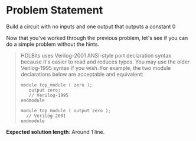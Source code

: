# Problem Statement

Build a circuit with no inputs and one output that outputs a constant 0

Now that you've worked through the previous problem, let's see if you can do a simple problem without the hints.

>HDLBits uses Verilog-2001 ANSI-style port declaration syntax because it's easier to read and reduces typos. You may use the older Verilog-1995 syntax if you wish. For example, the two module declarations below are acceptable and equivalent:
> ```
>module top_module ( zero );
>    output zero;
>    // Verilog-1995
>endmodule
> ```
> ```
>module top_module ( output zero ); 
>   // Verilog-2001
>endmodule
> ```

**Expected solution length**: Around 1 line.